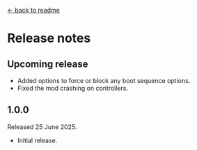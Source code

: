 [← back to readme](README.md)

# Release notes

## Upcoming release

* Added options to force or block any boot sequence options.
* Fixed the mod crashing on controllers.

## 1.0.0
Released 25 June 2025.

* Initial release.